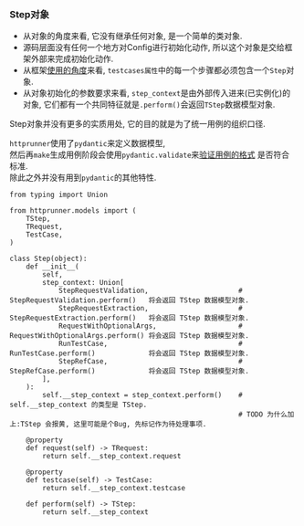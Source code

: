### Step对象

- 从对象的角度来看, 它没有继承任何对象, 是一个简单的类对象.  
- 源码层面没有任何一个地方对Config进行初始化动作, 所以这个对象是交给框架外部来完成初始化动作.  
- 从框架[使用的角度](../testcases/create_user_ref_test.py)来看, `testcases属性`中的每一个步骤都必须包含一个`Step`对象.  
- 从对象初始化的参数要求来看, `step_context`是由外部传入进来(已实例化)的对象, 它们都有一个共同特征就是`.perform()`会返回`TStep`数据模型对象.  

Step对象并没有更多的实质用处, 它的目的就是为了统一用例的组织口径.  

`httprunner`使用了`pydantic`来定义数据模型,   
然后再`make`生成用例阶段会使用`pydantic.validate`来[验证用例的格式](https://github.com/zhengtong0898/httprunner/blob/master/httprunner/make.py#L450) 是否符合标准.  
除此之外并没有用到`pydantic`的其他特性.  


```python3
from typing import Union

from httprunner.models import (
    TStep,
    TRequest,
    TestCase,
)

class Step(object):
    def __init__(
        self,
        step_context: Union[
            StepRequestValidation,                      # StepRequestValidation.perform()   将会返回 TStep 数据模型对象.
            StepRequestExtraction,                      # StepRequestExtraction.perform()   将会返回 TStep 数据模型对象.
            RequestWithOptionalArgs,                    # RequestWithOptionalArgs.perform() 将会返回 TStep 数据模型对象.
            RunTestCase,                                # RunTestCase.perform()             将会返回 TStep 数据模型对象.
            StepRefCase,                                # StepRefCase.perform()             将会返回 TStep 数据模型对象.
        ],
    ):
        self.__step_context = step_context.perform()    # self.__step_context 的类型是 TStep.
                                                        # TODO 为什么加上:TStep 会报黄, 这里可能是个Bug, 先标记作为待处理事项. 

    @property
    def request(self) -> TRequest:
        return self.__step_context.request              

    @property
    def testcase(self) -> TestCase:
        return self.__step_context.testcase

    def perform(self) -> TStep:
        return self.__step_context

```